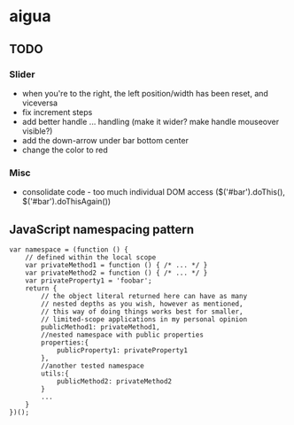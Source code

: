 # aigua

## TODO

### Slider

* when you're to the right, the left position/width has been reset, and viceversa
* fix increment steps
* add better handle ... handling (make it wider? make handle mouseover visible?)
* add the down-arrow under bar bottom center
* change the color to red


### Misc
* consolidate code - too much individual DOM access ($('#bar').doThis(), $('#bar').doThisAgain())



## JavaScript namespacing pattern

    var namespace = (function () {
        // defined within the local scope
        var privateMethod1 = function () { /* ... */ }
        var privateMethod2 = function () { /* ... */ }
        var privateProperty1 = 'foobar';
        return {
            // the object literal returned here can have as many
            // nested depths as you wish, however as mentioned,
            // this way of doing things works best for smaller,
            // limited-scope applications in my personal opinion
            publicMethod1: privateMethod1,
            //nested namespace with public properties
            properties:{
                publicProperty1: privateProperty1
            },
            //another tested namespace
            utils:{
                publicMethod2: privateMethod2
            }
            ...
        }
    })();
